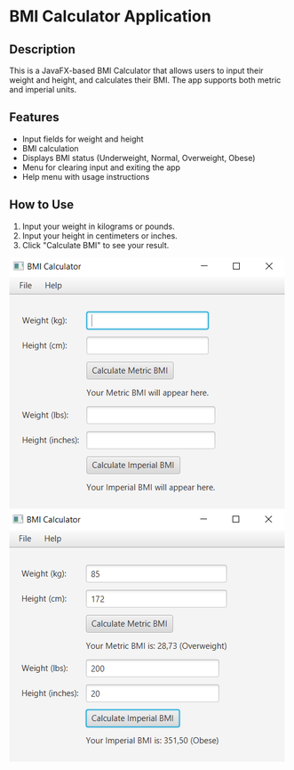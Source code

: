 # BMI Calculator Application

## Description
This is a JavaFX-based BMI Calculator that allows users to input their weight and height, and calculates their BMI. The app supports both metric and imperial units.

## Features
- Input fields for weight and height
- BMI calculation
- Displays BMI status (Underweight, Normal, Overweight, Obese)
- Menu for clearing input and exiting the app
- Help menu with usage instructions

## How to Use
1. Input your weight in kilograms or pounds.
2. Input your height in centimeters or inches.
3. Click "Calculate BMI" to see your result.

![img.png](img.png)
![img_1.png](img_1.png)